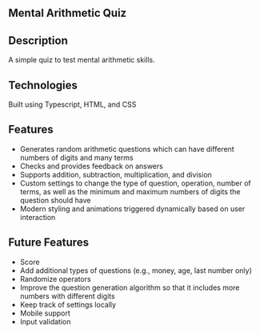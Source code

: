 ## Mental Arithmetic Quiz

## Description
A simple quiz to test mental arithmetic skills.

## Technologies
Built using Typescript, HTML, and CSS

## Features
* Generates random arithmetic questions which can have different numbers of digits and many terms
* Checks and provides feedback on answers
* Supports addition, subtraction, multiplication, and division
* Custom settings to change the type of question, operation, number of terms, as well as the minimum and maximum numbers of digits the question should have
* Modern styling and animations triggered dynamically based on user interaction

## Future Features
* Score
* Add additional types of questions (e.g., money, age, last number only)
* Randomize operators
* Improve the question generation algorithm so that it includes more numbers with different digits
* Keep track of settings locally
* Mobile support
* Input validation
